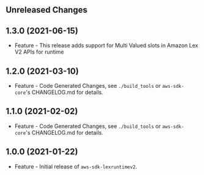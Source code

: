 Unreleased Changes
------------------

1.3.0 (2021-06-15)
------------------

* Feature - This release adds support for Multi Valued slots in Amazon Lex V2 APIs for runtime

1.2.0 (2021-03-10)
------------------

* Feature - Code Generated Changes, see `./build_tools` or `aws-sdk-core`'s CHANGELOG.md for details.

1.1.0 (2021-02-02)
------------------

* Feature - Code Generated Changes, see `./build_tools` or `aws-sdk-core`'s CHANGELOG.md for details.

1.0.0 (2021-01-22)
------------------

* Feature - Initial release of `aws-sdk-lexruntimev2`.

